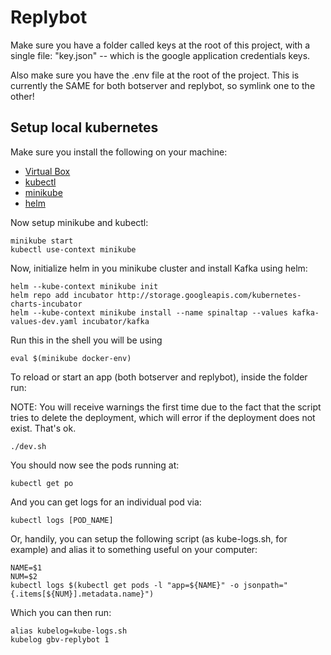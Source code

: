 # Replybot

Make sure you have a folder called keys at the root of this project, with a single file: "key.json" -- which is the google application credentials keys.

Also make sure you have the .env file at the root of the project. This is currently the SAME for both botserver and replybot, so symlink one to the other!

## Setup local kubernetes

Make sure you install the following on your machine:

* [Virtual Box](https://www.virtualbox.org/wiki/Downloads)
* [kubectl](https://kubernetes.io/docs/tasks/tools/install-kubectl/)
* [minikube](https://kubernetes.io/docs/tasks/tools/install-minikube/)
* [helm](https://docs.helm.sh/using_helm/#installing-helm)

Now setup minikube and kubectl:

``` shell
minikube start
kubectl use-context minikube
```

Now, initialize helm in you minikube cluster and install Kafka using helm:

``` shell
helm --kube-context minikube init
helm repo add incubator http://storage.googleapis.com/kubernetes-charts-incubator
helm --kube-context minikube install --name spinaltap --values kafka-values-dev.yaml incubator/kafka
```

Run this in the shell you will be using

``` shell
eval $(minikube docker-env)
```

To reload or start an app (both botserver and replybot), inside the folder run:

NOTE: You will receive warnings the first time due to the fact that the script tries to delete the deployment, which will error if the deployment does not exist. That's ok.

``` shell
./dev.sh
```

You should now see the pods running at:

``` shell
kubectl get po
```

And you can get logs for an individual pod via:

``` shell
kubectl logs [POD_NAME]
```

Or, handily, you can setup the following script (as kube-logs.sh, for example) and alias it to something useful on your computer:

``` shell
NAME=$1
NUM=$2
kubectl logs $(kubectl get pods -l "app=${NAME}" -o jsonpath="{.items[${NUM}].metadata.name}")
```

Which you can then run:

``` shell
alias kubelog=kube-logs.sh
kubelog gbv-replybot 1
```
